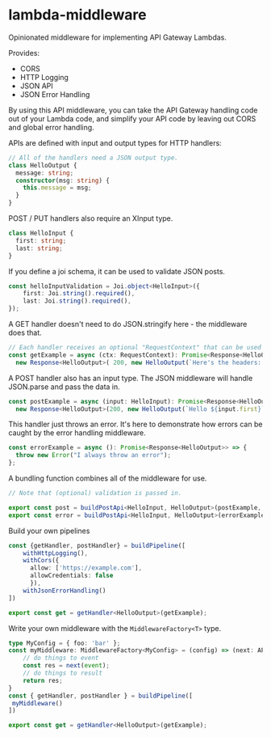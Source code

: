 # lambda-middleware

Opinionated middleware for implementing API Gateway Lambdas.

Provides:

* CORS
* HTTP Logging
* JSON API
* JSON Error Handling

By using this API middleware, you can take the API Gateway handling code out of your Lambda code, and simplify your API code by leaving out CORS and global error handling.

APIs are defined with input and output types for HTTP handlers:

```typescript
// All of the handlers need a JSON output type.
class HelloOutput {
  message: string;
  constructor(msg: string) {
    this.message = msg;
  }
}
```

POST / PUT handlers also require an XInput type.

```typescript
class HelloInput {
  first: string;
  last: string;
}
```

If you define a joi schema, it can be used to validate JSON posts.

```typescript
const helloInputValidation = Joi.object<HelloInput>({
    first: Joi.string().required(),
    last: Joi.string().required(),
});
```

A GET handler doesn't need to do JSON.stringify here - the middleware does that.

```typescript
// Each handler receives an optional "RequestContext" that can be used to get access to the raw event.
const getExample = async (ctx: RequestContext): Promise<Response<HelloOutput>> =>
  new Response<HelloOutput>( 200, new HelloOutput(`Here's the headers: ${JSON.stringify(ctx.event.headers)}`));
```

A POST handler also has an input type. The JSON middleware will handle JSON.parse and pass the data in.

```typescript
const postExample = async (input: HelloInput): Promise<Response<HelloOutput>> =>
  new Response<HelloOutput>(200, new HelloOutput(`Hello ${input.first}`));
```

This handler just throws an error. It's here to demonstrate how errors can be caught by the error handling middleware.

```typescript
const errorExample = async (): Promise<Response<HelloOutput>> => {
  throw new Error("I always throw an error");
};
```

A bundling function combines all of the middleware for use.

```typescript
// Note that (optional) validation is passed in.

export const post = buildPostApi<HelloInput, HelloOutput>(postExample, helloInputValidation);
export const error = buildPostApi<HelloInput, HelloOutput>(errorExample);
```

Build your own pipelines

```typescript
const {getHandler, postHandler} = buildPipeline([
    withHttpLogging(),
    withCors({
      allow: ['https://example.com'],
      allowCredentials: false
      }),
    withJsonErrorHandling()
])

export const get = getHandler<HelloOutput>(getExample);
```

Write your own middleware with the `MiddlewareFactory<T>` type.

```typescript
type MyConfig = { foo: 'bar' };
const myMiddleware: MiddlewareFactory<MyConfig> = (config) => (next: APIGatewayHandler) => async (event: APIGatewayProxyEventV2) => {
    // do things to event
    const res = next(event);
    // do things to result
    return res;
}
const { getHandler, postHandler } = buildPipeline([
 myMiddleware()
])

export const get = getHandler<HelloOutput>(getExample);
```
